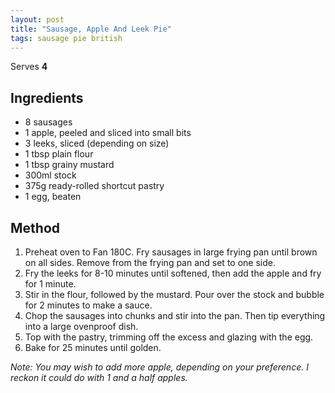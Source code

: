 ```yaml
---
layout: post
title: "Sausage, Apple And Leek Pie"
tags: sausage pie british
---
```


Serves **4**

## Ingredients

* 8 sausages
* 1 apple, peeled and sliced into small bits
* 3 leeks, sliced (depending on size)
* 1 tbsp plain flour
* 1 tbsp grainy mustard
* 300ml stock
* 375g ready-rolled shortcut pastry
* 1 egg, beaten

## Method

1. Preheat oven to Fan 180C. Fry sausages in large frying pan until brown on all sides. Remove from
   the frying pan and set to one side.
2. Fry the leeks for 8-10 minutes until softened, then add the apple and fry for 1 minute.
3. Stir in the flour, followed by the mustard. Pour over the stock and bubble for 2 minutes to make
   a sauce.
4. Chop the sausages into chunks and stir into the pan. Then tip everything into a large ovenproof
   dish.
5. Top with the pastry, trimming off the excess and glazing with the egg.
6. Bake for 25 minutes until golden.

_Note: You may wish to add more apple, depending on your preference. I reckon it could do with 1
and a half apples._
